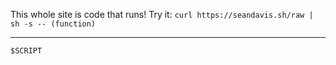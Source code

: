 This whole site is code that runs! Try it: `curl https://seandavis.sh/raw | sh -s -- (function)`

---

```
$SCRIPT
```

